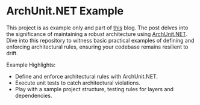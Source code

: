 # ArchUnit.NET Example

This project is as example only and part of [this](https://erwinjacobs.dev/archunitnet-safeguarding-your-architecture-with-rules) blog. The post delves into the significance of maintaining a robust architecture using [ArchUnit.NET](https://github.com/TNG/ArchUnitNET). Dive into this repository to witness basic practical examples of defining and enforcing architectural rules, ensuring your codebase remains resilient to drift.

Example Highlights:

* Define and enforce architectural rules with ArchUnit.NET.
* Execute unit tests to catch architectural violations.
* Play with a sample project structure, testing rules for layers and dependencies.
